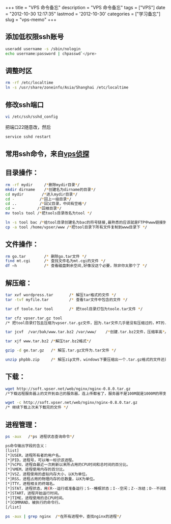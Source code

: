 +++
title = "VPS 命令备忘"
description = "VPS 命令备忘"
tags = ["VPS"]
date = "2012-10-30 12:17:35"
lastmod = '2012-10-30'
categories = ["学习备忘"]
slug = "vps-memo"
+++

## 添加低权限ssh账号

```bash
useradd username -s /sbin/nologin
echo username:password | chpasswd`</pre>
```

## 调整时区

```bash
rm -rf /etc/localtime
ln -s /usr/share/zoneinfo/Asia/Shanghai /etc/localtime
```

## 修改ssh端口

```bash
vi /etc/ssh/sshd_config
```
把端口22随意改，然后

```bash
service sshd restart
```

## 常用ssh命令，来自[vps侦探](http://www.vpser.net/build/linux-vps-ssh-command.html "http://www.vpser.net/build/linux-vps-ssh-command.html")

## 目录操作：

```bash
rm -rf mydir     /*删除mydir目录*/
mkdir dirname    /*创建名为dirname的目录*/
cd mydir        /*进入mydir目录*/
cd -           /*回上一级目录*/
cd ..          /*回父目录，中间有空格*/
cd ~          /*回根目录*/
mv tools tool /*把tools目录改名为tool */

ln -s tool bac /*给tool目录创建名为bac的符号链接,最熟悉的应该就是FTP中www链接到public_html目录了*/
cp -a tool /home/vpser/www /*把tool目录下所有文件复制到www目录下 */

```

## 文件操作：

```bash
rm go.tar        /* 删除go.tar文件 */
find mt.cgi      /* 查找文件名为mt.cgi的文件 */
df –h            /* 查看磁盘剩余空间,好像没这个必要，除非你太那个了 */
```

## 解压缩：

```bash
tar xvf wordpress.tar       /* 解压tar格式的文件 */
tar -tvf myfile.tar         /* 查看tar文件中包含的文件 */

tar cf toole.tar tool       /* 把tool目录打包为toole.tar文件 */

tar cfz vpser.tar.gz tool   
/* 把tool目录打包且压缩为vpser.tar.gz文件，因为.tar文件几乎是没有压缩过的，MT的.tar.gz文件解压成.tar文件后差不多是10MB */

tar jcvf  /var/bak/www.tar.bz2 /var/www/    /*创建.tar.bz2文件，压缩率高*/

tar xjf www.tar.bz2 /*解压tar.bz2格式*/

gzip -d ge.tar.gz   /* 解压.tar.gz文件为.tar文件 */

unzip phpbb.zip     /* 解压zip文件，windows下要压缩出一个.tar.gz格式的文件还是有点麻烦的 */
```

## 下载：

```bash
wget http://soft.vpser.net/web/nginx/nginx-0.8.0.tar.gz
/*下载远程服务器上的文件到自己的服务器，连上传都省了，服务器不是100M就是1000M的带宽，下载一个2-3兆的MT还不是几十秒的事 */

wget -c http://soft.vpser.net/web/nginx/nginx-0.8.0.tar.gz
/* 继续下载上次未下载完的文件 */

```

## 进程管理：

```bash
ps -aux   /*ps 进程状态查询命令*/

ps命令输出字段的含义：
[list]
[*]USER，进程所有者的用户名。
[*]PID，进程号，可以唯一标识该进程。
[*]%CPU，进程自最近一次刷新以来所占用的CPU时间和总时间的百分比。
[*]%MEM，进程使用内存的百分比。
[*]VSZ，进程使用的虚拟内存大小，以K为单位。
[*]RSS，进程占用的物理内存的总数量，以K为单位。
[*]TTY，进程相关的终端名。
[*]STAT，进程状态，用(R--运行或准备运行；S--睡眠状态；I--空闲；Z--冻结；D--不间断睡眠；W-进程没有驻留页；T停止或跟踪。)这些字母来表示。
[*]START，进程开始运行时间。
[*]TIME，进程使用的总CPU时间。
[*]COMMAND，被执行的命令行。
[/list]

ps -aux | grep nginx  /*在所有进程中，查找nginx的进程*/
```
